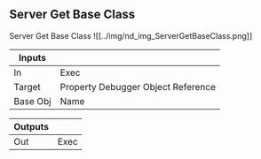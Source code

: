## Server Get Base Class
Server Get Base Class
![[../img/nd_img_ServerGetBaseClass.png]]

|Inputs||
|--|--|
| In | Exec |
| Target | Property Debugger Object Reference |
| Base Obj | Name |

|Outputs||
|--|--|
| Out | Exec |
